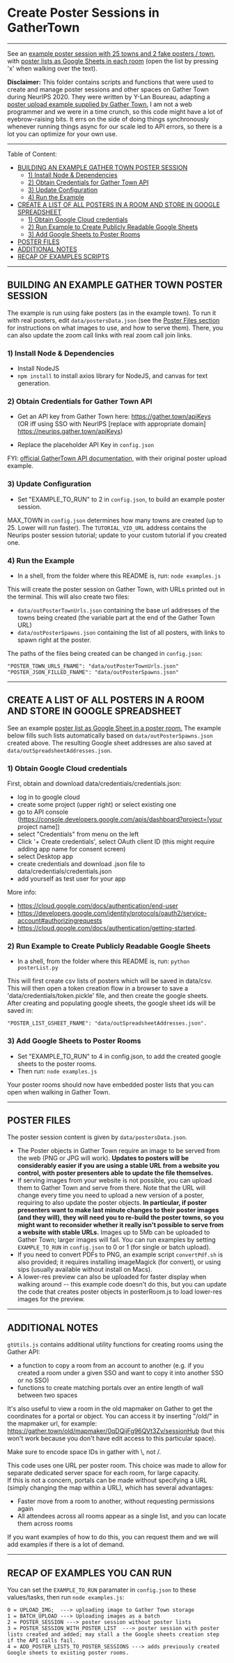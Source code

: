 # Create Poster Sessions in GatherTown

-------------------------------------------------------------------------------------
See an [example poster session with 25 towns and 2 fake posters / town](https://gather.town/app/0qDQijFg96QVt3Zv/sessionHub), 
with [poster lists as Google Sheets in each room](https://gather.town/app/fqYKZyOAnXGK2J7U/posterRoomE3?spawnx=11&spawny=40&map=custom-entrance) (open the list by pressing 'x' when walking over the text).

**Disclaimer:** This folder contains scripts and functions that were used to create and manage poster sessions and other spaces on Gather Town during NeurIPS 2020. 
They were written by Y-Lan Boureau, adapting a [poster upload example supplied by Gather Town.](https://www.notion.so/EXTERNAL-Gather-http-API-3bbf6c59325f40aca7ef5ce14c677444#e0a6c5277fd443458c4a9c0f4359738c) 
I am not a web programmer and we were in a time crunch, so this code might have a lot of eyebrow-raising bits. 
It errs on the side of doing things synchronously whenever running things async for our scale led to API errors, so there is a lot you can optimize for your own use.

-------------------------------------------------------------------------------------
Table of Content: 
 
- [BUILDING AN EXAMPLE GATHER TOWN POSTER SESSION](#building-an-example-gather-town-poster-session)
  * [1) Install Node & Dependencies](#1-install-node--dependencies)
  * [2) Obtain Credentials for Gather Town API](#2-obtain-credentials-for-gather-town-api)
  * [3) Update Configuration](#3-update-configuration)
  * [4) Run the Example](#4-run-the-example)
- [CREATE A LIST OF ALL POSTERS IN A ROOM AND STORE IN GOOGLE SPREADSHEET](#create-a-list-of-all-posters-in-a-room-and-store-in-google-spreadsheet)
  * [1) Obtain Google Cloud credentials](#1-obtain-google-cloud-credentials)
  * [2) Run Example to Create Publicly Readable Google Sheets](#2-run-example-to-create-publicly-readable-google-sheets)
  * [3) Add Google Sheets to Poster Rooms](#3-add-google-sheets-to-poster-rooms)
- [POSTER FILES](#poster-files)
- [ADDITIONAL NOTES](#additional-notes)
- [RECAP OF EXAMPLES SCRIPTS](#recap-of-examples-scripts)

------

## BUILDING AN EXAMPLE GATHER TOWN POSTER SESSION

The example is run using fake posters (as in the example town).
To run it with real posters, edit `data/postersData.json` 
(see the [Poster Files section](#poster-files) for instructions on what images to use, and how to serve them).
There, you can also update the zoom call links with real zoom call join links.

### 1) Install Node & Dependencies

- Install NodeJS
- ```npm install``` to install axios library for NodeJS, and canvas for text generation.
  

### 2) Obtain Credentials for Gather Town API

- Get an API key from Gather Town here:
https://gather.town/apiKeys <br/> 
  (OR iff using SSO with NeurIPS [replace with appropriate domain]  https://neurips.gather.town/apiKeys) 
  
- Replace the placeholder API Key in `config.json`

FYI: [official GatherTown API documentation,](https://www.notion.so/EXTERNAL-Gather-http-API-3bbf6c59325f40aca7ef5ce14c677444)
with their original poster upload example.

### 3) Update Configuration

- Set "EXAMPLE_TO_RUN" to 2 in `config.json`, to build an example poster session.

MAX_TOWN in `config.json` determines how many towns are created (up to 25. Lower will run faster). 
The `TUTORIAL_VID_URL` address contains the Neurips poster session tutorial; update to your custom tutorial if you created one.

### 4) Run the Example
   
- In a shell, from the folder where this README is, run:
`node examples.js`
  
This will create the poster session on Gather Town, with URLs printed out in the terminal. 
This will also create two files:

- `data/outPosterTownUrls.json` containing the base url addresses of the towns being created (the variable part at the end of the Gather Town URL)
- `data/outPosterSpawns.json` containing the list of all posters, with links to spawn right at the poster.

The paths of the files being created can be changed in `config.json`:
```
"POSTER_TOWN_URLS_FNAME": "data/outPosterTownUrls.json"
"POSTER_JSON_FILLED_FNAME": "data/outPosterSpawns.json"
```
-------------------------------------------------------------------------------------
## CREATE A LIST OF ALL POSTERS IN A ROOM AND STORE IN GOOGLE SPREADSHEET 
See an example [poster list as Google Sheet in a poster room.](https://gather.town/app/fqYKZyOAnXGK2J7U/posterRoomE3?spawnx=11&spawny=40&map=custom-entrance)
The example below fills such lists automatically based on `data/outPosterSpawns.json` created above.
The resulting Google sheet addresses are also saved at `data/outSpreadsheetAddresses.json`.

### 1) Obtain Google Cloud credentials
 
First, obtain and download data/credentials/credentials.json:

 - log in to google cloud
 - create some project (upper right) or select existing one
 - go to API console (https://console.developers.google.com/apis/dashboard?project=[your project name])
 - select "Credentials" from menu on the left
 - Click '+ Create credentials', select OAuth client ID (this might require adding app name for consent screen)
 - select Desktop app
 - create credentials and download .json file to data/credentials/credentials.json
 - add yourself as test user for your app
 
More info:
- https://cloud.google.com/docs/authentication/end-user
- https://developers.google.com/identity/protocols/oauth2/service-account#authorizingrequests
- https://cloud.google.com/docs/authentication/getting-started.


### 2) Run Example to Create Publicly Readable Google Sheets

- In a shell, from the folder where this README is, run:
`python posterList.py`

This will first create csv lists of posters which will be saved in data/csv.  
This will then open a token creation flow in a browser to save a 'data/credentials/token.pickle' file, and then create the google sheets.  
After creating and populating google sheets, the google sheet ids will be saved in:
```
"POSTER_LIST_GSHEET_FNAME": "data/outSpreadsheetAddresses.json".
```

### 3) Add Google Sheets to Poster Rooms
- Set "EXAMPLE_TO_RUN" to 4 in config.json, to add the created google sheets to the poster rooms.
- Then run: `node examples.js`

Your poster rooms should now have embedded poster lists that you can open when walking in Gather Town.

-------------------------------------------------------------------------------------
## POSTER FILES
The poster session content is given by `data/postersData.json`.
- The Poster objects in Gather Town require an image to be served from the web (PNG or JPG will work). **Updates to posters will be considerably easier if you are using a stable URL from a website you control, with poster presenters able to update the file themselves.**
- If serving images from your website is not possible, you can upload them to Gather Town and serve from there. Note that the URL will change every time you need to upload a new version of a poster, requiring to also update the poster objects. **In particular, if poster presenters want to make last minute changes to their poster images (and they will), they will need you to re-build the poster towns, so you might want to reconsider whether it really isn't possible to serve from a website with stable URLs.** Images up to 5Mb can be uploaded to Gather Town; larger images will fail. You can run examples by setting `EXAMPLE_TO_RUN` in `config.json` to 0 or 1 (for single or batch upload).
- If you need to convert PDFs to PNG, an example script `convertPdf.sh` is also provided; it requires installing imageMagick (for convert), or using sips (usually available without install on Macs). 
- A lower-res preview can also be uploaded for faster display when walking around -- this example code doesn't do this, but you can update the code that creates poster objects in posterRoom.js to load lower-res images for the preview.


-------------------------------------------------------------------------------------
## ADDITIONAL NOTES
`gtUtils.js` contains additional utility functions for creating rooms using the Gather API:
- a function to copy a room from an account to another (e.g. if you created a room under a given SSO and want to copy it into another SSO or no SSO)
- functions to create matching portals over an entire length of wall between two spaces

It's also useful to view a room in the old mapmaker on Gather to get the coordinates for a portal or object. You can access it by inserting "/old/" in the mapmaker url, for example:  https://gather.town/old/mapmaker/0qDQijFg96QVt3Zv/sessionHub (but this won't work because you don't have edit access to this particular space).

Make sure to encode space IDs in gather with \\, not /.

This code uses one URL per poster room. This choice was made to allow for separate dedicated server space for each room, for large capacity.  
If this is not a concern, portals can be made without specifying a URL (simply changing the map within a URL), which has several advantages:
- Faster move from a room to another, without requesting permissions again
- All attendees across all rooms appear as a single list, and you can locate them across rooms

If you want examples of how to do this, you can request them and we will add examples if there is a lot of demand.

-------------------------------------------------------------------------------------
## RECAP OF EXAMPLES YOU CAN RUN
You can set the `EXAMPLE_TO_RUN` paramater in `config.json` to these values/tasks, then run `node examples.js`:
```
0 = UPLOAD_IMG;  ---> uploading image to Gather Town storage
1 = BATCH_UPLOAD ---> Uploading images as a batch
2 = POSTER_SESSION ---> poster session without poster lists
3 = POSTER_SESSION_WITH_POSTER_LIST  ---> poster session with poster lists created and added; may stall a the Google sheets creation step if the API calls fail.
4 = ADD_POSTER_LISTS_TO_POSTER_SESSIONS ---> adds previously created Google sheets to existing poster rooms.
```


